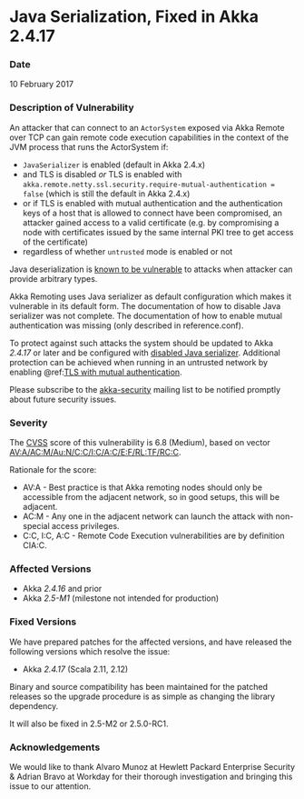 # Java Serialization, Fixed in Akka 2.4.17

### Date

10 February 2017

### Description of Vulnerability

An attacker that can connect to an `ActorSystem` exposed via Akka Remote over TCP can gain remote code execution 
capabilities in the context of the JVM process that runs the ActorSystem if:

 * `JavaSerializer` is enabled (default in Akka 2.4.x)
 * and TLS is disabled *or* TLS is enabled with `akka.remote.netty.ssl.security.require-mutual-authentication = false`
(which is still the default in Akka 2.4.x)
 * or if TLS is enabled with mutual authentication and the authentication keys of a host that is allowed to connect have been compromised, an attacker gained access to a valid certificate (e.g. by compromising a node with certificates issued by the same internal PKI tree to get access of the certificate)
 * regardless of whether `untrusted` mode is enabled or not

Java deserialization is [known to be vulnerable](https://community.microfocus.com/cyberres/fortify/f/fortify-discussions/317555/the-perils-of-java-deserialization) to attacks when attacker can provide arbitrary types.

Akka Remoting uses Java serializer as default configuration which makes it vulnerable in its default form. The documentation of how to disable Java serializer was not complete. The documentation of how to enable mutual authentication was missing (only described in reference.conf).

To protect against such attacks the system should be updated to Akka *2.4.17* or later and be configured with 
[disabled Java serializer](https://doc.akka.io/docs/akka/2.5/remoting.html#disable-java-serializer). Additional protection can be achieved when running in an
untrusted network by enabling @ref:[TLS with mutual authentication](../remoting.md#remote-tls).

Please subscribe to the [akka-security](https://groups.google.com/forum/#!forum/akka-security) mailing list to be notified promptly about future security issues.

### Severity

The [CVSS](https://en.wikipedia.org/wiki/CVSS) score of this vulnerability is 6.8 (Medium), based on vector [AV:A/AC:M/Au:N/C:C/I:C/A:C/E:F/RL:TF/RC:C](https://nvd.nist.gov/vuln-metrics/cvss/v2-calculator?calculator&amp;version=2&amp;vector=%5C(AV:A/AC:M/Au:N/C:C/I:C/A:C/E:F/RL:TF/RC:C%5C)).

Rationale for the score:

 * AV:A - Best practice is that Akka remoting nodes should only be accessible from the adjacent network, so in good setups, this will be adjacent.
 * AC:M - Any one in the adjacent network can launch the attack with non-special access privileges.
 * C:C, I:C, A:C - Remote Code Execution vulnerabilities are by definition CIA:C.

### Affected Versions

 * Akka *2.4.16* and prior
 * Akka *2.5-M1* (milestone not intended for production)

### Fixed Versions

We have prepared patches for the affected versions, and have released the following versions which resolve the issue: 

 * Akka *2.4.17* (Scala 2.11, 2.12)

Binary and source compatibility has been maintained for the patched releases so the upgrade procedure is as simple as changing the library dependency.

It will also be fixed in 2.5-M2 or 2.5.0-RC1.

### Acknowledgements

We would like to thank Alvaro Munoz at Hewlett Packard Enterprise Security & Adrian Bravo at Workday for their thorough investigation and bringing this issue to our attention.
